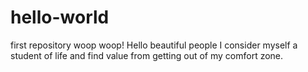 # hello-world
first repository woop woop!
Hello beautiful people
I consider myself a student of life and find value from getting out of my comfort zone.
